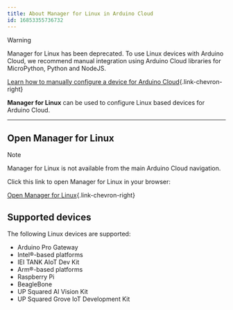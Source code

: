 ```yaml
---
title: About Manager for Linux in Arduino Cloud
id: 16853355736732
---
```


> [!WARNING]
> Manager for Linux has been deprecated. To use Linux devices with Arduino Cloud, we recommend manual integration using Arduino Cloud libraries for MicroPython, Python and NodeJS.
>
> [Learn how to manually configure a device for Arduino Cloud](https://docs.arduino.cc/arduino-cloud/features/manual-device/){.link-chevron-right}

**Manager for Linux** can be used to configure Linux based devices for Arduino Cloud.

---

## Open Manager for Linux

> [!NOTE]
> Manager for Linux is not available from the main Arduino Cloud navigation.

Click this link to open Manager for Linux in your browser:

[Open Manager for Linux](https://create.arduino.cc/getting-started/){.link-chevron-right}

## Supported devices

The following Linux devices are supported:

* Arduino Pro Gateway
* Intel®-based platforms
* IEI TANK AIoT Dev Kit
* Arm®-based platforms
* Raspberry Pi
* BeagleBone
* UP Squared AI Vision Kit
* UP Squared Grove IoT Development Kit
